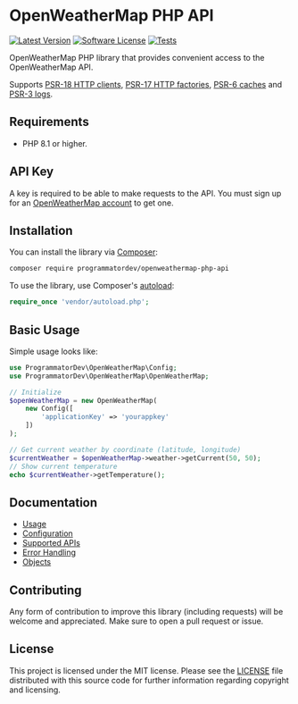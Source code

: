 # OpenWeatherMap PHP API

[![Latest Version](https://img.shields.io/github/release/programmatordev/openweathermap-php-api.svg?style=flat-square)](https://github.com/programmatordev/openweathermap-php-api/releases)
[![Software License](https://img.shields.io/badge/license-MIT-brightgreen.svg?style=flat-square)](LICENSE)
[![Tests](https://github.com/programmatordev/openweathermap-php-api/actions/workflows/ci.yml/badge.svg?branch=main)](https://github.com/programmatordev/openweathermap-php-api/actions/workflows/ci.yml?query=branch%3Amain)

OpenWeatherMap PHP library that provides convenient access to the OpenWeatherMap API.

Supports [PSR-18 HTTP clients](https://www.php-fig.org/psr/psr-18), [PSR-17 HTTP factories](https://www.php-fig.org/psr/psr-17), [PSR-6 caches](https://www.php-fig.org/psr/psr-6) and [PSR-3 logs](https://www.php-fig.org/psr/psr-3).

## Requirements

- PHP 8.1 or higher.

## API Key

A key is required to be able to make requests to the API.
You must sign up for an [OpenWeatherMap account](https://openweathermap.org/appid#signup) to get one.

## Installation

You can install the library via [Composer](https://getcomposer.org/):

```bash
composer require programmatordev/openweathermap-php-api
```

To use the library, use Composer's [autoload](https://getcomposer.org/doc/01-basic-usage.md#autoloading):

```php
require_once 'vendor/autoload.php';
```

## Basic Usage

Simple usage looks like:

```php
use ProgrammatorDev\OpenWeatherMap\Config;
use ProgrammatorDev\OpenWeatherMap\OpenWeatherMap;

// Initialize
$openWeatherMap = new OpenWeatherMap(
    new Config([
        'applicationKey' => 'yourappkey'
    ])
);

// Get current weather by coordinate (latitude, longitude)
$currentWeather = $openWeatherMap->weather->getCurrent(50, 50);
// Show current temperature
echo $currentWeather->getTemperature();
```

## Documentation

- [Usage](docs/01-usage.md)
- [Configuration](docs/02-configuration.md)
- [Supported APIs](docs/03-supported-apis.md)
- [Error Handling](docs/04-error-handling.md)
- [Objects](docs/05-objects.md)

## Contributing

Any form of contribution to improve this library (including requests) will be welcome and appreciated.
Make sure to open a pull request or issue.

## License

This project is licensed under the MIT license. 
Please see the [LICENSE](LICENSE) file distributed with this source code for further information regarding copyright and licensing.